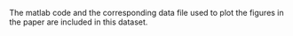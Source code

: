 The matlab code and the corresponding data file used to plot the figures in the paper are included in this dataset. 
